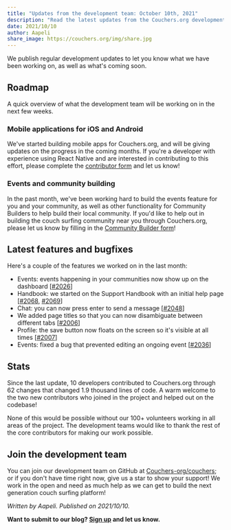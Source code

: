 ```yaml
---
title: "Updates from the development team: October 10th, 2021"
description: "Read the latest updates from the Couchers.org development team."
date: 2021/10/10
author: Aapeli
share_image: https://couchers.org/img/share.jpg
---
```


We publish regular development updates to let you know what we have been working on, as well as what's coming soon.

## Roadmap

A quick overview of what the development team will be working on in the next few weeks.

### Mobile applications for iOS and Android

We've started building mobile apps for Couchers.org, and will be giving updates on the progress in the coming months. If you're a developer with experience using React Native and are interested in contributing to this effort, please complete the [contributor form](https://couchers.org/contribute) and let us know!

### Events and community building

In the past month, we've been working hard to build the events feature for you and your community, as well as other functionality for Community Builders to help build their local community. If you'd like to help out in building the couch surfing community near you through Couchers.org, please let us know by filling in the [Community Builder form](https://couchers.org/community-builder-form)!

## Latest features and bugfixes

Here's a couple of the features we worked on in the last month:

* Events: events happening in your communities now show up on the dashboard [[#2026](https://github.com/Couchers-org/couchers/pull/2026)]
* Handbook: we started on the Support Handbook with an initial help page [[#2068](https://github.com/Couchers-org/couchers/pull/2068), [#2069](https://github.com/Couchers-org/couchers/pull/2069)]
* Chat: you can now press enter to send a message [[#2048](https://github.com/Couchers-org/couchers/pull/2048)]
* We added page titles so that you can now disambiguate between different tabs [[#2006](https://github.com/Couchers-org/couchers/pull/2006)]
* Profile: the save button now floats on the screen so it's visible at all times [[#2007](https://github.com/Couchers-org/couchers/pull/2007)]
* Events: fixed a bug that prevented editing an ongoing event [[#2036](https://github.com/Couchers-org/couchers/pull/2036)]

## Stats

Since the last update, 10 developers contributed to Couchers.org through 62 changes that changed 1.9 thousand lines of code. A warm welcome to the two new contributors who joined in the project and helped out on the codebase!

None of this would be possible without our 100+ volunteers working in all areas of the project. The development teams would like to thank the rest of the core contributors for making our work possible.

## Join the development team

You can join our development team on GitHub at [Couchers-org/couchers](https://github.com/couchers-org/couchers); or if you don't have time right now, give us a star to show your support! We work in the open and need as much help as we can get to build the next generation couch surfing platform!

*Written by Aapeli. Published on 2021/10/10.*

**Want to submit to our blog? [Sign up](/volunteer) and let us know.**
